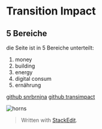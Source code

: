 # Transition Impact

## 5 Bereiche

die Seite ist in 5 Bereiche unterteilt:

1. money
2. building
3. energy
4. digital consum
5. ernährung

[github snrbrnjna](github.com/snrbrnjna)
[github transimpact](github.com/transimpact)

![horns](http://www.schacherbauerhof.de/medien/landlergschwister2.jpg)

> Written with [StackEdit](https://stackedit.io/).
